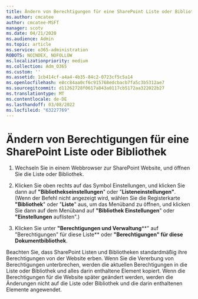 ```yaml
---
title: Ändern von Berechtigungen für eine SharePoint Liste oder Bibliothek
ms.author: cmcatee
author: cmcatee-MSFT
manager: scotv
ms.date: 04/21/2020
ms.audience: Admin
ms.topic: article
ms.service: o365-administration
ROBOTS: NOINDEX, NOFOLLOW
ms.localizationpriority: medium
ms.collection: Adm_O365
ms.custom: ''
ms.assetid: 1cb414cf-a4a4-4b35-84c2-0723cf5c5a14
ms.openlocfilehash: e8cc84aa0cf6c915768edcbacb7fa5c3b5312ae7
ms.sourcegitcommit: d11262728f0617a843a0117cb5172aa322022b27
ms.translationtype: MT
ms.contentlocale: de-DE
ms.lasthandoff: 03/08/2022
ms.locfileid: "63227769"
---
```

# <a name="change-permissions-for-a-sharepoint-list-or-library"></a>Ändern von Berechtigungen für eine SharePoint Liste oder Bibliothek

1. Wechseln Sie in einem Webbrowser zur SharePoint Website, und öffnen Sie die Liste oder Bibliothek.
    
2. Klicken Sie oben rechts auf das Symbol Einstellungen, und klicken Sie dann auf **"Bibliothekseinstellungen**" oder "**Listeneinstellungen"**. (Wenn der Befehl nicht angezeigt wird, wählen Sie die Registerkarte **"Bibliothek**" oder "**Liste**" aus, um das Menüband zu öffnen, und klicken Sie dann auf dem Menüband auf **"Bibliothek Einstellungen**" oder **"Einstellungen** auflisten".) 
    
3. Klicken Sie unter **"Berechtigungen und Verwaltung****" auf "Berechtigungen" für diese Liste** oder **"Berechtigungen" für diese Dokumentbibliothek**.
    
Beachten Sie, dass SharePoint Listen und Bibliotheken standardmäßig ihre Berechtigungen von der Website erben. Wenn Sie die Vererbung von Berechtigungen unterbrechen, werden die aktuellen Berechtigungen in die Liste oder Bibliothek und alles darin enthaltene Element kopiert. Wenn die Berechtigungen für die Website später geändert werden, werden die Änderungen nicht auf die Liste oder Bibliothek und die darin enthaltenen Elemente angewendet.
  

